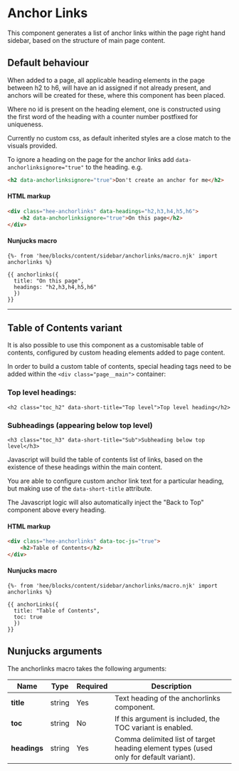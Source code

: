 # Anchor Links

This component generates a list of anchor links within the page right hand sidebar, based on the structure
of main page content.

## Default behaviour

When added to a page, all applicable heading elements in the page between h2 to h6, will have an id assigned if not already present, and anchors will be created for these, where this component has been placed.

Where no id is present on the heading element, one is constructed using the first word of the heading with a counter number postfixed for uniqueness.

Currently no custom css, as default inherited styles are a close match to the visuals provided.

To ignore a heading on the page for the anchor links add ```data-anchorlinksignore="true"``` to the heading. e.g.

```html
<h2 data-anchorlinksignore="true">Don't create an anchor for me</h2>
```

#### HTML markup
```html
<div class="hee-anchorlinks" data-headings="h2,h3,h4,h5,h6">
    <h2 data-anchorlinksignore="true">On this page</h2>
</div>
```

#### Nunjucks macro
```
{%- from 'hee/blocks/content/sidebar/anchorlinks/macro.njk' import anchorlinks %}

{{ anchorlinks({
  title: "On this page",
  headings: "h2,h3,h4,h5,h6"
  })
}}
```

---

## Table of Contents variant

It is also possible to use this component as a customisable table of contents, configured by custom heading elements 
added to page content.

In order to build a custom table of contents, special heading tags need to be added within the `<div class="page__main">`
container:

### Top level headings:

`<h2 class="toc_h2" data-short-title="Top level">Top level heading</h2>`

### Subheadings (appearing below top level)

`<h3 class="toc_h3" data-short-title="Sub">Subheading below top level</h3>`

Javascript will build the table of contents list of links, based on the existence of these headings within the main content.

You are able to configure custom anchor link text for a particular heading, but making use of the `data-short-title` attribute.

The Javascript logic will also automatically inject the "Back to Top" component above every heading.

#### HTML markup
```html
<div class="hee-anchorlinks" data-toc-js="true">
    <h2>Table of Contents</h2>
</div>
```

#### Nunjucks macro
```
{%- from 'hee/blocks/content/sidebar/anchorlinks/macro.njk' import anchorlinks %}

{{ anchorLinks({
  title: "Table of Contents",
  toc: true
  })
}}
```

## Nunjucks arguments

The anchorlinks macro takes the following arguments:

| Name         | Type   | Required | Description                                                                           |
|--------------|--------|----------|---------------------------------------------------------------------------------------|
| **title**    | string | Yes      | Text heading of the anchorlinks component.                                            |
| **toc**      | string | No       | If this argument is included, the TOC variant is enabled.                             |
| **headings** | string | Yes      | Comma delimited list of target heading element types (used only for default variant). |
